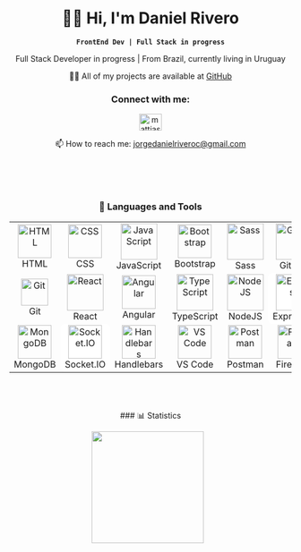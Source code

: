 <div align="center">

# 👨‍💻 Hi, I'm Daniel Rivero

**`FrontEnd Dev | Full Stack in progress`**

Full Stack Developer in progress | From Brazil, currently living in Uruguay

👨‍💻 All of my projects are available at [GitHub](https://github.com/Dan13lrivero)

<h3 align="center">Connect with me:</h3>
<p align="center">
<a href="https://linkedin.com/in/jorge-da13l-rivero" target="blank"><img align="center" src="https://raw.githubusercontent.com/rahuldkjain/github-profile-readme-generator/master/src/images/icons/Social/linked-in-alt.svg" alt="mattias-silva" height="30" width="40" /></a>
</p>

📫 How to reach me: jorgedanielriveroc@gmail.com

</div>
</br>
</br>
</br>

<h3 align="center">🔧 Languages and Tools</h3>

<table align="center">
 <tr>
  <td align="center" width="96">
    <img src="https://cdn.jsdelivr.net/gh/devicons/devicon@latest/icons/html5/html5-original.svg" width="60" height="60" alt="HTML" />
    <br>HTML
  </td>
  <td align="center" width="96">
    <img src="https://cdn.jsdelivr.net/gh/devicons/devicon@latest/icons/css3/css3-original.svg" width="60" height="60" alt="CSS" />
    <br>CSS
  </td>
  <td align="center" width="96">
    <img src="https://techstack-generator.vercel.app/js-icon.svg" width="65" height="65" alt="JavaScript" />
    <br>JavaScript
  </td>
  <td align="center" width="96">
    <img src="https://cdn.jsdelivr.net/gh/devicons/devicon@latest/icons/bootstrap/bootstrap-original.svg" width="60" height="60" alt="Bootstrap" />
    <br>Bootstrap
  </td>
  <td align="center" width="96">
    <img src="https://techstack-generator.vercel.app/sass-icon.svg" width="65" height="65" alt="Sass" />
    <br>Sass
  </td>
  <td align="center" width="96">
    <img src="https://techstack-generator.vercel.app/github-icon.svg" width="65" height="65" alt="GitHub" />
    <br>GitHub
  </td>
</tr>
<tr>
  <td align="center" width="96">
    <img src="https://user-images.githubusercontent.com/25181517/192108372-f71d70ac-7ae6-4c0d-8395-51d8870c2ef0.png" width="48" height="48" alt="Git" />
    <br>Git
  </td>
  <td align="center" width="96">
    <img src="https://techstack-generator.vercel.app/react-icon.svg" width="65" height="65" alt="React" />
    <br>React
  </td>
  <td align="center" width="96">
    <img src="https://cdn.jsdelivr.net/gh/devicons/devicon@latest/icons/angular/angular-original.svg" width="60" height="60" alt="Angular" />
    <br>Angular
  </td>
  <td align="center" width="96">
    <img src="https://techstack-generator.vercel.app/ts-icon.svg" width="65" height="65" alt="TypeScript" />
    <br>TypeScript
  </td>
  <td align="center" width="96">
    <img src="https://skillicons.dev/icons?i=nodejs" width="65" height="65" alt="NodeJS" />
    <br>NodeJS
  </td>
  <td align="center" width="96" style="background-color: white; border-radius: 8px;">
    <img src="https://skillicons.dev/icons?i=express" width="65" height="65" alt="Express" />
    <br>Express.js
  </td>
</tr>
<tr>
  <td align="center" width="96">
    <img src="https://cdn.jsdelivr.net/gh/devicons/devicon/icons/mongodb/mongodb-original.svg" width="60" height="60" alt="MongoDB" />
    <br>MongoDB
  </td>
  <td align="center" width="96" style="background-color: white; border-radius: 8px;">
    <img src="https://cdn.worldvectorlogo.com/logos/socket-io.svg" width="60" height="60" alt="Socket.IO" />
    <br>Socket.IO
  </td>
  <td align="center" width="96">
    <img src="https://cdn.worldvectorlogo.com/logos/handlebars-1.svg" width="60" height="60" alt="Handlebars" />
    <br>Handlebars
  </td>
  <td align="center" width="96">
    <img src="https://cdn.jsdelivr.net/gh/devicons/devicon@latest/icons/vscode/vscode-original.svg" width="60" height="60" alt="VS Code" />
    <br>VS Code
  </td>
  <td align="center" width="96">
    <img src="https://skillicons.dev/icons?i=postman" width="60" height="60" alt="Postman" />
    <br>Postman
  </td>
  <td align="center" width="96">
    <img src="https://cdn.worldvectorlogo.com/logos/firebase-1.svg" width="60" height="60" alt="Firebase" />
    <br>Firebase
  </td>
</tr>
</table>

<br/>
<br/>
<br/>
<div align="center">
### 📊 Statistics

<img
    align="center"
    height="200"
    style="padding-right: 10px;"
    src="https://github-readme-stats.vercel.app/api/top-langs/?username=Dan13lrivero&theme=radical&layout=compact&custom_title=Technologies"
/>
</div>
